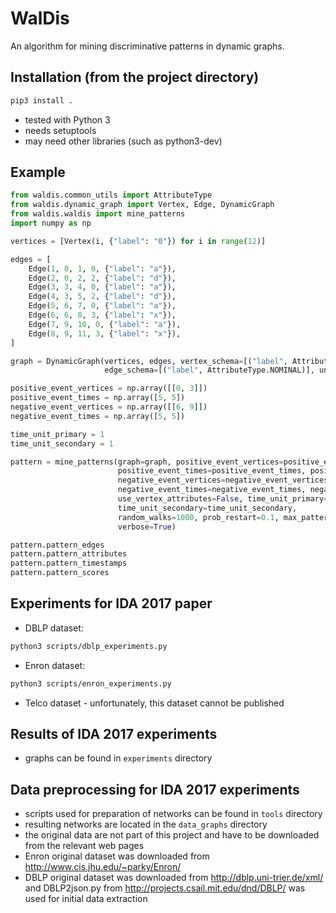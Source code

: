 # WalDis

An algorithm for mining discriminative patterns in dynamic graphs.

## Installation (from the project directory)

```sh
pip3 install .
```

- tested with Python 3
- needs setuptools
- may need other libraries (such as python3-dev)

## Example

```python
from waldis.common_utils import AttributeType
from waldis.dynamic_graph import Vertex, Edge, DynamicGraph
from waldis.waldis import mine_patterns
import numpy as np

vertices = [Vertex(i, {"label": "0"}) for i in range(12)]

edges = [
    Edge(1, 0, 1, 0, {"label": "a"}),
    Edge(2, 0, 2, 2, {"label": "d"}),
    Edge(3, 3, 4, 0, {"label": "a"}),
    Edge(4, 3, 5, 2, {"label": "d"}),
    Edge(5, 6, 7, 0, {"label": "a"}),
    Edge(6, 6, 8, 3, {"label": "x"}),
    Edge(7, 9, 10, 0, {"label": "a"}),
    Edge(8, 9, 11, 3, {"label": "x"}),
]

graph = DynamicGraph(vertices, edges, vertex_schema=[("label", AttributeType.NOMINAL)],
                     edge_schema=[("label", AttributeType.NOMINAL)], undirected=False)

positive_event_vertices = np.array([[0, 3]])
positive_event_times = np.array([5, 5])
negative_event_vertices = np.array([[6, 9]])
negative_event_times = np.array([5, 5])

time_unit_primary = 1
time_unit_secondary = 1

pattern = mine_patterns(graph=graph, positive_event_vertices=positive_event_vertices,
                        positive_event_times=positive_event_times, positive_event_edges=None,
                        negative_event_vertices=negative_event_vertices,
                        negative_event_times=negative_event_times, negative_event_edges=None,
                        use_vertex_attributes=False, time_unit_primary=time_unit_primary,
                        time_unit_secondary=time_unit_secondary,
                        random_walks=1000, prob_restart=0.1, max_pattern_edges=10,
                        verbose=True)

pattern.pattern_edges
pattern.pattern_attributes
pattern.pattern_timestamps
pattern.pattern_scores
```

## Experiments for IDA 2017 paper

- DBLP dataset:

```sh
python3 scripts/dblp_experiments.py
```

- Enron dataset:

```sh
python3 scripts/enron_experiments.py
```

- Telco dataset - unfortunately, this dataset cannot be published

## Results of IDA 2017 experiments

- graphs can be found in `experiments` directory

## Data preprocessing for IDA 2017 experiments

- scripts used for preparation of networks can be found in `tools` directory
- resulting networks are located in the `data_graphs` directory
- the original data are not part of this project and have to be downloaded from the relevant web pages
- Enron original dataset was downloaded from http://www.cis.jhu.edu/~parky/Enron/
- DBLP original dataset was downloaded from http://dblp.uni-trier.de/xml/ and DBLP2json.py from http://projects.csail.mit.edu/dnd/DBLP/ was used for initial data extraction
